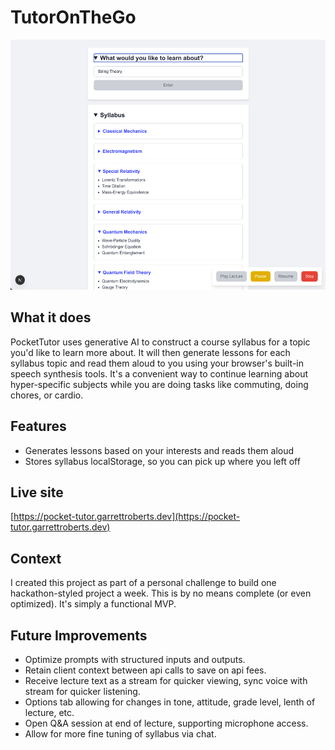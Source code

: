 # TutorOnTheGo

<img src="public/screenshot.png" height="400">

## What it does

PocketTutor uses generative AI to construct a course syllabus for a topic you'd like to learn more about.  It will then generate lessons for each syllabus topic and read them aloud to you using your browser's built-in speech synthesis tools.  It's a convenient way to continue learning about hyper-specific subjects while you are doing tasks like commuting, doing chores, or cardio.

## Features

- Generates lessons based on your interests and reads them aloud
- Stores syllabus localStorage, so you can pick up where you left off

## Live site

[https://pocket-tutor.garrettroberts.dev](https://pocket-tutor.garrettroberts.dev)

## Context

I created this project as part of a personal challenge to build one hackathon-styled project a week.  This is by no means complete (or even optimized).  It's simply a functional MVP.

## Future Improvements

- Optimize prompts with structured inputs and outputs.
- Retain client context between api calls to save on api fees.
- Receive lecture text as a stream for quicker viewing, sync voice with stream for quicker listening.
- Options tab allowing for changes in tone, attitude, grade level, lenth of lecture, etc.
- Open Q&A session at end of lecture, supporting microphone access.
- Allow for more fine tuning of syllabus via chat.
